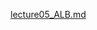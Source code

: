 [lecture05_ALB.md](https://github.com/yuhei1012/lecture/blob/8213472f6270982bc4ab4166f2e255766554bd0b/lecture05_ELB%E8%BF%BD%E5%8A%A0.md)
